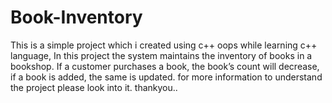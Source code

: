 # Book-Inventory
This is a simple project which i created using c++ oops while learning c++ language, In this project the system maintains the inventory of books in a bookshop.
If a customer purchases a book, the book’s count will decrease, if a book is added, the same is updated.
for more information to understand the project please look into it. 
thankyou..
